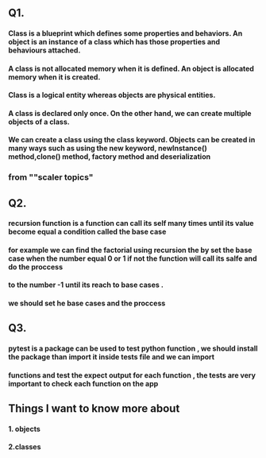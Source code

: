 ##  Q1. 
#### Class is a blueprint which defines some properties and behaviors. An object is an instance of a class which has those properties and behaviours attached.
#### A class is not allocated memory when it is defined. An object is allocated memory when it is created.
#### Class is a logical entity whereas objects are physical entities.
#### A class is declared only once. On the other hand, we can create multiple objects of a class.
#### We can create a class using the class keyword. Objects can be created in many ways such as using the new keyword, newInstance() method,clone() method, factory method and deserialization
###  from ""scaler topics"
## Q2. 
#### recursion function is a function can call its self many times until its value become equal a condition called the base case
#### for example we can find the factorial using recursion the by set the base case when the number equal 0 or 1 if not the function will call its salfe and do the proccess 
#### to the number -1 until its reach to base cases .
#### we should set he base cases and the proccess
## Q3.
#### pytest is a package can be used to test python function , we should install the package  than import it inside tests file and we can import 
#### functions and test the expect output for each function , the tests are very important to check each function on the app 

## Things I want to know more about
#### 1. objects
#### 2.classes
